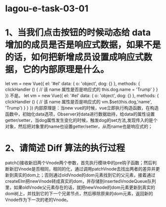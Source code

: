 # lagou-e-task-03-01
# 1、当我们点击按钮的时候动态给 data 增加的成员是否是响应式数据，如果不是的话，如何把新增成员设置成响应式数据，它的内部原理是什么。
let vm = new Vue({
 el: '#el'
 data: {
  o: 'object',
  dog: {}
 },
 methods: {
  clickHandler () {
   // 该 name 属性是否是响应式的
   this.dog.name = 'Trump'
  }
 }
})
不是。
let vm = new Vue({
 el: '#el'
 data: {
  o: 'object',
  dog: {}
 },
 methods: {
  clickHandler () {
   // 该 name 属性是否是响应式的
   vm.$set(this.dog,'name', 'Trump')
  }
 }
})
内部原理是：当new vue的时候，vue立即执行构造函数，在构造函数中，初始化data选项，Observer对data进行数据劫持，给data的属性设置getter/setter，当dog属性发生变化的时候，触发dog的set方法,发现传入的是个对象，然后把对象里的name也设置getter/setter，从而name也是响应式的；
# 2、请简述 Diff 算法的执行过程
patch()接收新旧两个Vnode两个参数，首先执行模块中的pre钩子函数；然后判断新旧Vnode是否相同，相同的化，通过调用patchVnode去找出两者的差异并更新到真实的dom上；否则通过oldVnode的dom元素找到它的父元素，接着通过createElm把newVnode转成真实的dom，并存储到insertedVnodeQueue队列里，如果oldVnode父元素存在的话，就把newVnode的dom元素更新到真实的dom树上，并找到它的下一个兄弟节点，然后移除原来的dom元素，返回新的Vnode作为下一次的老的Vnode。
